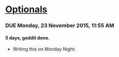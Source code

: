 # [Optionals](https://loop.dcu.ie/mod/assign/view.php?id=346251)

### DUE Monday, 23 November 2015, 11:55 AM

####  5 days, geddit done.
- Writing this on Monday Night:
